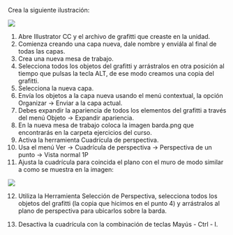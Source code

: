 Crea la siguiente ilustración:

![](https://www.aulaclic.es/illustrator-cc/graficos/grafiti_en_barda.gif)

1. Abre Illustrator CC y el archivo de grafitti que creaste en la unidad.
2. Comienza creando una capa nueva, dale nombre y enviála al final de todas las capas.
3. Crea una nueva mesa de trabajo.
4. Selecciona todos los objetos del grafitti y arrástralos en otra posición al tiempo que pulsas la tecla ALT, de ese modo creamos una copia del grafitti.
5. Selecciona la nueva capa.
6. Envía los objetos a la capa nueva usando el menú contextual, la opción Organizar → Enviar a la capa actual.
7. Debes expandir la apariencia de todos los elementos del grafitti a través del menú Objeto → Expandir apariencia.
8. En la nueva mesa de trabajo coloca la imagen barda.png que encontrarás en la carpeta ejercicios del curso.
9. Activa la herramienta Cuadrícula de perspectiva.
10. Usa el menú Ver → Cuadrícula de perspectiva → Perspectiva de un punto → Vista normal 1P
11. Ajusta la cuadrícula para coincida el plano con el muro de modo similar a como se muestra en la imagen:

![](https://www.aulaclic.es/illustrator-cc/graficos/cuadricula-barda.gif)

12. Utiliza la Herramienta Selección de Perspectiva, selecciona todos los objetos del grafitti (la copia que hicimos en el punto 4) y arrástralos al plano de perspectiva para ubicarlos sobre la barda.

13. Desactiva la cuadrícula con la combinación de teclas Mayús - Ctrl - I.